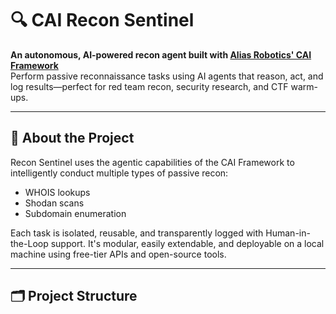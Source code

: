 # 🔍 CAI Recon Sentinel

**An autonomous, AI-powered recon agent built with [Alias Robotics' CAI Framework](https://github.com/aliasrobotics/cai)**  
Perform passive reconnaissance tasks using AI agents that reason, act, and log results—perfect for red team recon, security research, and CTF warm-ups.

---

## 🧠 About the Project

Recon Sentinel uses the agentic capabilities of the CAI Framework to intelligently conduct multiple types of passive recon:
- WHOIS lookups
- Shodan scans
- Subdomain enumeration

Each task is isolated, reusable, and transparently logged with Human-in-the-Loop support. It's modular, easily extendable, and deployable on a local machine using free-tier APIs and open-source tools.

---

## 🗂️ Project Structure

